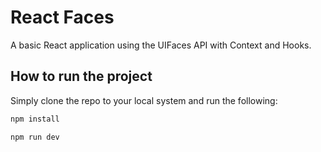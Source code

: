 # React Faces
A basic React application using the UIFaces API with Context and Hooks.

## How to run the project
Simply clone the repo to your local system and run the following:
```bash
npm install
```
```bash
npm run dev
```
